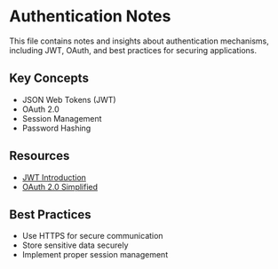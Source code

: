 # Authentication Notes

This file contains notes and insights about authentication mechanisms, including JWT, OAuth, and best practices for securing applications.

## Key Concepts

- JSON Web Tokens (JWT)
- OAuth 2.0
- Session Management
- Password Hashing

## Resources

- [JWT Introduction](https://jwt.io/introduction/)
- [OAuth 2.0 Simplified](https://oauth.net/2/)

## Best Practices

- Use HTTPS for secure communication
- Store sensitive data securely
- Implement proper session management
